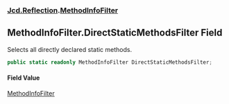### [Jcd.Reflection](Jcd.Reflection.md 'Jcd.Reflection').[MethodInfoFilter](MethodInfoFilter.md 'Jcd.Reflection.MethodInfoFilter')

## MethodInfoFilter.DirectStaticMethodsFilter Field

Selects all directly declared static methods.

```csharp
public static readonly MethodInfoFilter DirectStaticMethodsFilter;
```

#### Field Value

[MethodInfoFilter](MethodInfoFilter.md 'Jcd.Reflection.MethodInfoFilter')